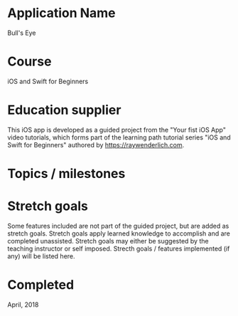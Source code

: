 # Application Name
Bull's Eye

# Course
iOS and Swift for Beginners

# Education supplier
This iOS app is developed as a guided project from the "Your fist iOS App" video tutorials, which forms part of the learning path tutorial series "iOS and Swift for Beginners" authored by https://raywenderlich.com.

# Topics / milestones

# Stretch goals
Some features included are not part of the guided project, but are added as stretch goals. Stretch goals apply learned knowledge to accomplish and are completed unassisted. Stretch goals may either be suggested by the teaching instructor or self imposed. Strecth goals / features implemented (if any) will be listed here.

# Completed
April, 2018
